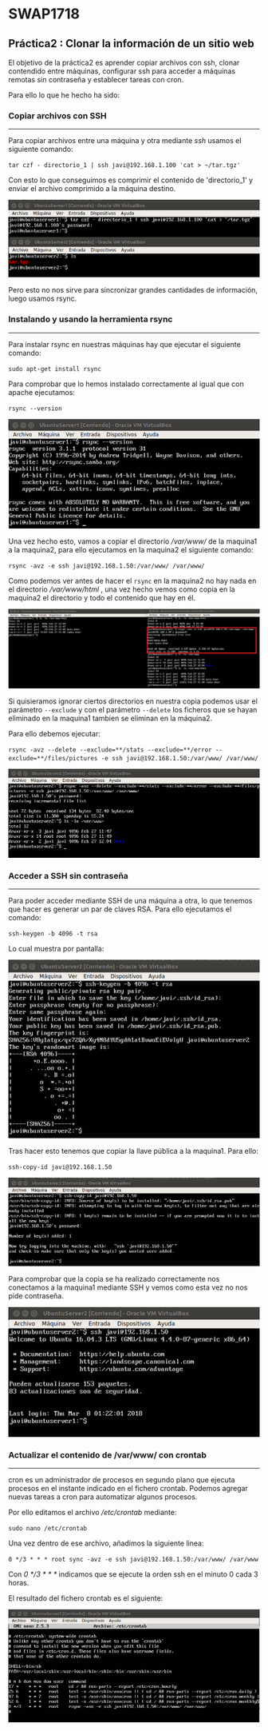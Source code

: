 # SWAP1718
## **Práctica2 : Clonar la información de un sitio web**    

El objetivo de la práctica2 es aprender copiar archivos con ssh, clonar contendido entre máquinas, configurar ssh para acceder
a máquinas remotas sin contraseña y establecer tareas con cron.     

Para ello lo que he hecho ha sido: 

### Copiar archivos con SSH    
***
Para copiar archivos entre una máquina y otra mediante *ssh* usamos el siguiente comando:

`tar czf - directorio_1 | ssh javi@192.168.1.100 'cat > ~/tar.tgz'`

Con esto lo que conseguimos es comprimir el contenido de 'directorio_1' y enviar el archivo comprimido a la máquina destino.   

![Copiando con SSH](imagenes/copiando_ssh.png)

Pero esto no nos sirve para sincronizar grandes cantidades de información, luego usamos rsync.   

### Instalando y usando la herramienta rsync   
***

Para instalar rsync en nuestras máquinas hay que ejecutar el siguiente comando:

`sudo apt-get install rsync`

Para comprobar que lo hemos instalado correctamente al igual que con apache ejecutamos:

`rsync --version`

![rsync instalado](imagenes/rsync-v.png)

Una vez hecho esto, vamos a copiar el directorio */var/www/* de la maquina1 a la maquina2, para ello ejecutamos en la maquina2
el siguiente comando: 

`rsync -avz -e ssh javi@192.168.1.50:/var/www/ /var/www/`

Como podemos ver antes de hacer el `rsync` en la maquina2 no hay nada en el directorio */var/www/html* , una vez hecho vemos como
copia en la maquina2 el directorio y todo el contenido que hay en él.

![rsync](imagenes/rsync.png)

Si quisieramos ignorar ciertos directorios en nuestra copia podemos usar el parámetro `--exclude` y con el parámetro `--delete`
los ficheros que se hayan eliminado en la maquina1 tambien se eliminan en la máquina2.

Para ello debemos ejecutar:

`rsync -avz --delete --exclude=**/stats --exclude=**/error --exclude=**/files/pictures -e ssh javi@192.168.1.50:/var/www/ /var/www/`

![rsync excluyendo](imagenes/rsync-excluyendo.png)


### Acceder a SSH sin contraseña
***

Para poder acceder mediante SSH de una máquina a otra, lo que tenemos que hacer es generar un par de claves RSA. 
Para ello ejecutamos el comando:

`ssh-keygen -b 4096 -t rsa`

Lo cual muestra por pantalla:

![SSH keygen](imagenes/ssh-keygen.png)

Tras hacer esto tenemos que copiar la llave pública a la maquina1. Para ello:

`ssh-copy-id javi@192.168.1.50`

![SSH copy id](imagenes/ssh-copy-id.png)

Para comprobar que la copia se ha realizado correctamente nos conectamos a la maquina1 mediante SSH y vemos como esta vez
no nos pide contraseña.

![SSH copy id](imagenes/ssh-sin-password.png)

### Actualizar el contenido de /var/www/ con crontab
***

cron es un administrador de procesos en segundo plano que ejecuta procesos en el instante indicado en el fichero crontab.
Podemos agregar nuevas tareas a cron para automatizar algunos procesos.

Por ello editamos el archivo */etc/crontab* mediante:

`sudo nano /etc/crontab`

Una vez dentro de ese archivo, añadimos la siguiente linea:

`0 */3 * * * root sync -avz -e ssh javi@192.168.1.50:/var/www/ /var/www`

Con *0 \*/3 \* \* \** indicamos que se ejecute la orden ssh en el minuto 0 cada 3 horas. 

El resultado del fichero crontab es el siguiente:

![crontab](imagenes/crontab.png)








